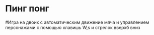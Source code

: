 # Пинг понг
#Игра на двоих с автоматическим движение мяча и управлением персонажами с помощью клавишь W,s и стрелок вверхб вниз
